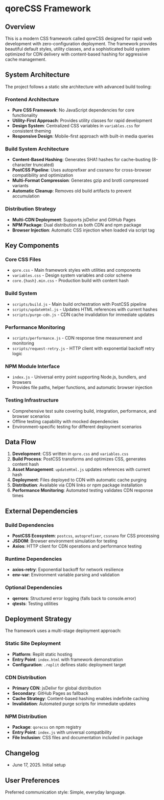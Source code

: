 # qoreCSS Framework

## Overview

This is a modern CSS framework called qoreCSS designed for rapid web development with zero-configuration deployment. The framework provides beautiful default styles, utility classes, and a sophisticated build system optimized for CDN delivery with content-based hashing for aggressive cache management.

## System Architecture

The project follows a static site architecture with advanced build tooling:

### Frontend Architecture
- **Pure CSS Framework**: No JavaScript dependencies for core functionality
- **Utility-First Approach**: Provides utility classes for rapid development
- **Design System**: Centralized CSS variables in `variables.css` for consistent theming
- **Responsive Design**: Mobile-first approach with built-in media queries

### Build System Architecture
- **Content-Based Hashing**: Generates SHA1 hashes for cache-busting (8-character truncated)
- **PostCSS Pipeline**: Uses autoprefixer and cssnano for cross-browser compatibility and optimization
- **Multi-Format Compression**: Generates gzip and brotli compressed variants
- **Automatic Cleanup**: Removes old build artifacts to prevent accumulation

### Distribution Strategy
- **Multi-CDN Deployment**: Supports jsDelivr and GitHub Pages
- **NPM Package**: Dual distribution as both CDN and npm package
- **Browser Injection**: Automatic CSS injection when loaded via script tag

## Key Components

### Core CSS Files
- `qore.css` - Main framework styles with utilities and components
- `variables.css` - Design system variables and color scheme
- `core.{hash}.min.css` - Production build with content hash

### Build System
- `scripts/build.js` - Main build orchestration with PostCSS pipeline
- `scripts/updateHtml.js` - Updates HTML references with current hashes
- `scripts/purge-cdn.js` - CDN cache invalidation for immediate updates

### Performance Monitoring
- `scripts/performance.js` - CDN response time measurement and monitoring
- `scripts/request-retry.js` - HTTP client with exponential backoff retry logic

### NPM Module Interface
- `index.js` - Universal entry point supporting Node.js, bundlers, and browsers
- Provides file paths, helper functions, and automatic browser injection

### Testing Infrastructure
- Comprehensive test suite covering build, integration, performance, and browser scenarios
- Offline testing capability with mocked dependencies
- Environment-specific testing for different deployment scenarios

## Data Flow

1. **Development**: CSS written in `qore.css` and `variables.css`
2. **Build Process**: PostCSS transforms and optimizes CSS, generates content hash
3. **Asset Management**: `updateHtml.js` updates references with current hash
4. **Deployment**: Files deployed to CDN with automatic cache purging
5. **Distribution**: Available via CDN links or npm package installation
6. **Performance Monitoring**: Automated testing validates CDN response times

## External Dependencies

### Build Dependencies
- **PostCSS Ecosystem**: `postcss`, `autoprefixer`, `cssnano` for CSS processing
- **JSDOM**: Browser environment simulation for testing
- **Axios**: HTTP client for CDN operations and performance testing

### Runtime Dependencies
- **axios-retry**: Exponential backoff for network resilience
- **env-var**: Environment variable parsing and validation

### Optional Dependencies
- **qerrors**: Structured error logging (falls back to console.error)
- **qtests**: Testing utilities

## Deployment Strategy

The framework uses a multi-stage deployment approach:

### Static Site Deployment
- **Platform**: Replit static hosting
- **Entry Point**: `index.html` with framework demonstration
- **Configuration**: `.replit` defines static deployment target

### CDN Distribution
- **Primary CDN**: jsDelivr for global distribution
- **Secondary**: GitHub Pages as fallback
- **Cache Strategy**: Content-based hashing enables indefinite caching
- **Invalidation**: Automated purge scripts for immediate updates

### NPM Distribution
- **Package**: `qorecss` on npm registry
- **Entry Point**: `index.js` with universal compatibility
- **File Inclusion**: CSS files and documentation included in package

## Changelog

- June 17, 2025. Initial setup

## User Preferences

Preferred communication style: Simple, everyday language.